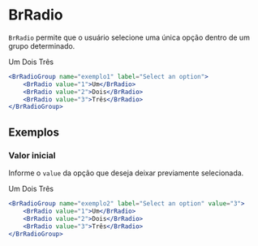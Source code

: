 <script setup>
import BrRadioGroup from '../../src/components/radio/BrRadioGroup.vue'
import BrRadio from '../../src/components/radio/BrRadio.vue'
</script>

# BrRadio <Badge type="warning" text="alpha" />

`BrRadio` permite que o usuário selecione uma única opção dentro de um grupo determinado.

<BrRadioGroup name="exemplo1" label="Select an option">
	<BrRadio value="1">Um</BrRadio>
	<BrRadio value="2">Dois</BrRadio>
	<BrRadio value="3">Três</BrRadio>
</BrRadioGroup>

```jsx
<BrRadioGroup name="exemplo1" label="Select an option">
	<BrRadio value="1">Um</BrRadio>
	<BrRadio value="2">Dois</BrRadio>
	<BrRadio value="3">Três</BrRadio>
</BrRadioGroup>
```

## Exemplos

### Valor inicial

Informe o `value` da opção que deseja deixar previamente selecionada.

<BrRadioGroup name="exemplo2" label="Select an option" value="3">
	<BrRadio value="1">Um</BrRadio>
	<BrRadio value="2">Dois</BrRadio>
	<BrRadio value="3">Três</BrRadio>
</BrRadioGroup>

```jsx
<BrRadioGroup name="exemplo2" label="Select an option" value="3">
	<BrRadio value="1">Um</BrRadio>
	<BrRadio value="2">Dois</BrRadio>
	<BrRadio value="3">Três</BrRadio>
</BrRadioGroup>
```

<style lang="scss">
@import '../../src/styles/index.scss'
</style>